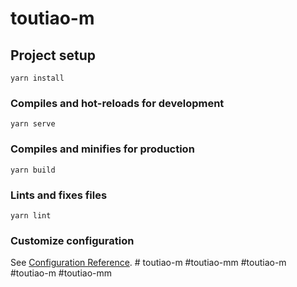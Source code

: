 # toutiao-m

## Project setup
```
yarn install
```

### Compiles and hot-reloads for development
```
yarn serve
```

### Compiles and minifies for production
```
yarn build
```

### Lints and fixes files
```
yarn lint
```

### Customize configuration
See [Configuration Reference](https://cli.vuejs.org/config/).
#   t o u t i a o - m  
 # t o u t i a o - m m  
 # t o u t i a o - m  
 # t o u t i a o - m  
 # t o u t i a o - m m  
 